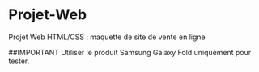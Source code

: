 # Projet-Web
Projet Web HTML/CSS : maquette de site de vente en ligne

##IMPORTANT
Utiliser le produit Samsung Galaxy Fold uniquement pour tester.

